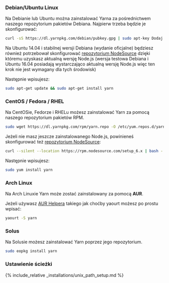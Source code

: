 ### Debian/Ubuntu Linux

Na Debianie lub Ubuntu można zainstalować Yarna za pośrednictwem naszego repozytorium pakietów Debiana. Najpierw trzeba będzie je skonfigurować:

```sh
curl -sS https://dl.yarnpkg.com/debian/pubkey.gpg | sudo apt-key Dodaj - echo "deb https://dl.yarnpkg.com/debian/ stabilne głównej" | sudo tee /etc/apt/sources.list.d/yarn.list
```

Na Ubuntu 14.04 i stabilnej wersji Debiana (wydanie oficjalne) będziesz również potrzebował skonfigurować [repozytorium NodeSource](https://nodejs.org/en/download/package-manager/#debian-and-ubuntu-based-linux-distributions) dzięki któremu uzyskasz aktualną wersję Node.js (wersja testowa Debiana i Ubuntu 16.04 posiadają wystarczająco aktualną wersję Node.js więc ten krok nie jest wymagany dla tych środowisk)

Następnie wpisujesz:

```sh
sudo apt-get update && sudo apt-get install yarn
```

### CentOS / Fedora / RHEL

Na CentOSie, Fedorze i RHELu możesz zainstalować Yarn za pomocą naszego repozytorium pakietów RPM.

```sh
sudo wget https://dl.yarnpkg.com/rpm/yarn.repo -O /etc/yum.repos.d/yarn.repo
```

Jeżeli nie masz jeszcze zainstalowanego Node.js, powinieneś skonfigurować też [repozytorium NodeSource](https://nodejs.org/en/download/package-manager/#enterprise-linux-and-fedora):

```sh
curl --silent --location https://rpm.nodesource.com/setup_6.x | bash -
```

Następnie wpisujesz:

```sh
sudo yum install yarn
```

### Arch Linux

Na Arch Linuxie Yarn może zostać zainstalowany za pomocą **AUR**.

Jeżeli używasz [AUR Helpera](https://wiki.archlinux.org/index.php/AUR_helpers) takiego jak choćby yaourt możesz po prostu wpisać:

```sh
yaourt -S yarn
```

### Solus

Na Solusie możesz zainstalować Yarn poprzez jego repozytorium.

```sh
sudo eopkg install yarn
```

### Ustawienie ścieżki

{% include_relative _installations/unix_path_setup.md %}